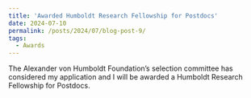 ```yaml
---
title: 'Awarded Humboldt Research Fellowship for Postdocs'
date: 2024-07-10
permalink: /posts/2024/07/blog-post-9/
tags:
  - Awards
---
```


The Alexander von Humboldt Foundation’s selection committee has considered my application and I will be awarded a Humboldt Research Fellowship for Postdocs.
